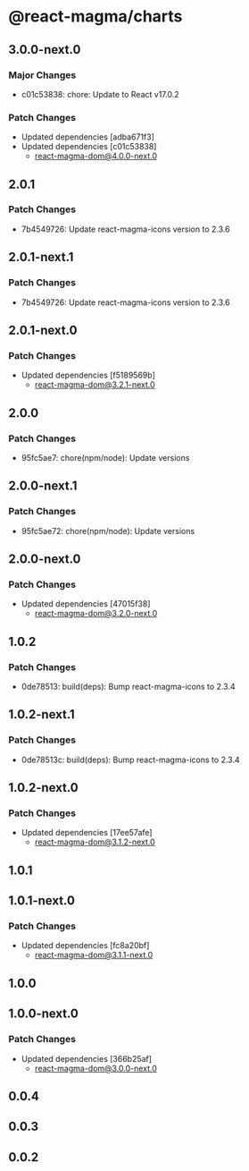 # @react-magma/charts

## 3.0.0-next.0

### Major Changes

- c01c53838: chore: Update to React v17.0.2

### Patch Changes

- Updated dependencies [adba671f3]
- Updated dependencies [c01c53838]
  - react-magma-dom@4.0.0-next.0

## 2.0.1

### Patch Changes

- 7b4549726: Update react-magma-icons version to 2.3.6

## 2.0.1-next.1

### Patch Changes

- 7b4549726: Update react-magma-icons version to 2.3.6

## 2.0.1-next.0

### Patch Changes

- Updated dependencies [f5189569b]
  - react-magma-dom@3.2.1-next.0

## 2.0.0

### Patch Changes

- 95fc5ae7: chore(npm/node): Update versions

## 2.0.0-next.1

### Patch Changes

- 95fc5ae72: chore(npm/node): Update versions

## 2.0.0-next.0

### Patch Changes

- Updated dependencies [47015f38]
  - react-magma-dom@3.2.0-next.0

## 1.0.2

### Patch Changes

- 0de78513: build(deps): Bump react-magma-icons to 2.3.4

## 1.0.2-next.1

### Patch Changes

- 0de78513c: build(deps): Bump react-magma-icons to 2.3.4

## 1.0.2-next.0

### Patch Changes

- Updated dependencies [17ee57afe]
  - react-magma-dom@3.1.2-next.0

## 1.0.1

## 1.0.1-next.0

### Patch Changes

- Updated dependencies [fc8a20bf]
  - react-magma-dom@3.1.1-next.0

## 1.0.0

## 1.0.0-next.0

### Patch Changes

- Updated dependencies [366b25af]
  - react-magma-dom@3.0.0-next.0

## 0.0.4

## 0.0.3

## 0.0.2
